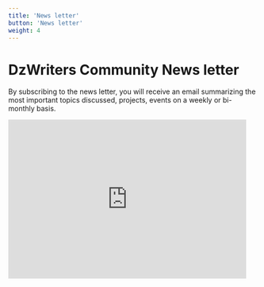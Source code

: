 ```yaml
---
title: 'News letter'
button: 'News letter'
weight: 4
---
```


# DzWriters Community News letter
By subscribing to the news letter, you will receive an email summarizing the most important topics discussed, projects, events on a weekly or bi-monthly basis.


<iframe src="https://dzwriters.substack.com/embed" width="480" height="320" frameborder="0" scrolling="no"></iframe>
